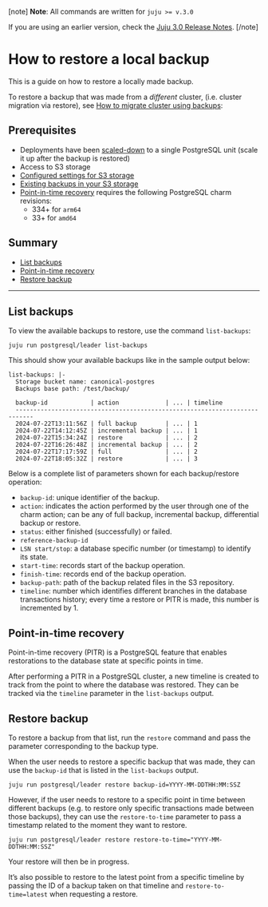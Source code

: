 [note]
**Note**: All commands are written for `juju >= v.3.0`

If you are using an earlier version, check the [Juju 3.0 Release Notes](https://juju.is/docs/juju/roadmap#heading--juju-3-0-0---22-oct-2022).
[/note]

# How to restore a local backup

This is a guide on how to restore a locally made backup.

To restore a backup that was made from a *different* cluster, (i.e. cluster migration via restore), see [How to migrate cluster using backups](/t/charmed-postgresql-how-to-migrate-cluster-via-restore/9691?channel=14/stable):

## Prerequisites
- Deployments have been [scaled-down](/t/charmed-postgresql-how-to-manage-units/9689?channel=14/stable) to a single PostgreSQL unit (scale it up after the backup is restored)
- Access to S3 storage
- [Configured settings for S3 storage](/t/charmed-postgresql-how-to-configure-s3/9681?channel=14/stable)
- [Existing backups in your S3 storage](/t/charmed-postgresql-how-to-create-and-list-backups/9683?channel=14/stable)
- [Point-in-time recovery](#point-in-time-recovery) requires the following PostgreSQL charm revisions:
   - 334+ for `arm64`
  -  33+ for `amd64`

## Summary
* [List backups](#list-backups)
* [Point-in-time recovery](#point-in-time-recovery)
* [Restore backup](#restore-backup)

---

## List backups
To view the available backups to restore, use the command `list-backups`:
```shell
juju run postgresql/leader list-backups
```

This should show your available backups like in the sample output below:
<!--TODO: Update output with any missing parameters (id, repository, etc...) -->
```shell
list-backups: |-
  Storage bucket name: canonical-postgres
  Backups base path: /test/backup/

  backup-id            | action             | ... | timeline
  ---------------------------------------------------------------------------
  2024-07-22T13:11:56Z | full backup        | ... | 1
  2024-07-22T14:12:45Z | incremental backup | ... | 1
  2024-07-22T15:34:24Z | restore            | ... | 2
  2024-07-22T16:26:48Z | incremental backup | ... | 2
  2024-07-22T17:17:59Z | full               | ... | 2
  2024-07-22T18:05:32Z | restore            | ... | 3
```

Below is a complete list of parameters shown for each backup/restore operation:
* `backup-id`: unique identifier of the backup.
* `action`: indicates the action performed by the user through one of the charm action; can be any of full backup, incremental backup, differential backup or restore.
* `status`: either finished (successfully) or failed.
* `reference-backup-id` 
* `LSN start/stop`: a database specific number (or timestamp) to identify its state.
* `start-time`: records start of the backup operation.
* `finish-time`: records end of the backup operation.
* `backup-path`: path of the backup related files in the S3 repository.
* `timeline`: number which identifies different branches in the database transactions history; every time a restore or PITR is made, this number is incremented by 1.

## Point-in-time recovery
Point-in-time recovery (PITR) is a PostgreSQL feature that enables restorations to the database state at specific points in time.

After performing a PITR in a PostgreSQL cluster, a new timeline is created to track from the point to where the database was restored. They can be tracked via the `timeline` parameter in the `list-backups` output.

## Restore backup
To restore a backup from that list, run the `restore` command and pass the parameter corresponding to the backup type.

When the user needs to restore a specific backup that was made, they can use the `backup-id` that is listed in the `list-backups` output. 
 ```shell
juju run postgresql/leader restore backup-id=YYYY-MM-DDTHH:MM:SSZ
```

However, if the user needs to restore to a specific point in time between different backups (e.g. to restore only specific transactions made between those backups), they can use the `restore-to-time` parameter to pass a timestamp related to the moment they want to restore.
 ```shell
juju run postgresql/leader restore restore-to-time="YYYY-MM-DDTHH:MM:SSZ"
```

Your restore will then be in progress.

It’s also possible to restore to the latest point from a specific timeline by passing the ID of a backup taken on that timeline and `restore-to-time=latest` when requesting a restore.